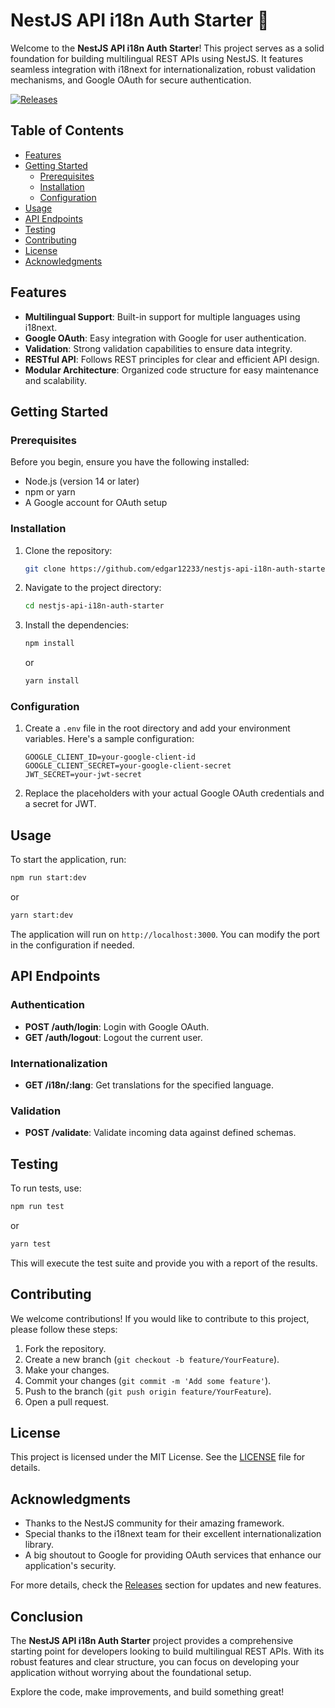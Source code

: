 # NestJS API i18n Auth Starter 🚀

Welcome to the **NestJS API i18n Auth Starter**! This project serves as a solid foundation for building multilingual REST APIs using NestJS. It features seamless integration with i18next for internationalization, robust validation mechanisms, and Google OAuth for secure authentication. 

[![Releases](https://img.shields.io/github/release/edgar12233/nestjs-api-i18n-auth-starter.svg)](https://github.com/edgar12233/nestjs-api-i18n-auth-starter/releases)

## Table of Contents

- [Features](#features)
- [Getting Started](#getting-started)
  - [Prerequisites](#prerequisites)
  - [Installation](#installation)
  - [Configuration](#configuration)
- [Usage](#usage)
- [API Endpoints](#api-endpoints)
- [Testing](#testing)
- [Contributing](#contributing)
- [License](#license)
- [Acknowledgments](#acknowledgments)

## Features

- **Multilingual Support**: Built-in support for multiple languages using i18next.
- **Google OAuth**: Easy integration with Google for user authentication.
- **Validation**: Strong validation capabilities to ensure data integrity.
- **RESTful API**: Follows REST principles for clear and efficient API design.
- **Modular Architecture**: Organized code structure for easy maintenance and scalability.

## Getting Started

### Prerequisites

Before you begin, ensure you have the following installed:

- Node.js (version 14 or later)
- npm or yarn
- A Google account for OAuth setup

### Installation

1. Clone the repository:

   ```bash
   git clone https://github.com/edgar12233/nestjs-api-i18n-auth-starter.git
   ```

2. Navigate to the project directory:

   ```bash
   cd nestjs-api-i18n-auth-starter
   ```

3. Install the dependencies:

   ```bash
   npm install
   ```

   or 

   ```bash
   yarn install
   ```

### Configuration

1. Create a `.env` file in the root directory and add your environment variables. Here's a sample configuration:

   ```env
   GOOGLE_CLIENT_ID=your-google-client-id
   GOOGLE_CLIENT_SECRET=your-google-client-secret
   JWT_SECRET=your-jwt-secret
   ```

2. Replace the placeholders with your actual Google OAuth credentials and a secret for JWT.

## Usage

To start the application, run:

```bash
npm run start:dev
```

or 

```bash
yarn start:dev
```

The application will run on `http://localhost:3000`. You can modify the port in the configuration if needed.

## API Endpoints

### Authentication

- **POST /auth/login**: Login with Google OAuth.
- **GET /auth/logout**: Logout the current user.

### Internationalization

- **GET /i18n/:lang**: Get translations for the specified language.

### Validation

- **POST /validate**: Validate incoming data against defined schemas.

## Testing

To run tests, use:

```bash
npm run test
```

or 

```bash
yarn test
```

This will execute the test suite and provide you with a report of the results.

## Contributing

We welcome contributions! If you would like to contribute to this project, please follow these steps:

1. Fork the repository.
2. Create a new branch (`git checkout -b feature/YourFeature`).
3. Make your changes.
4. Commit your changes (`git commit -m 'Add some feature'`).
5. Push to the branch (`git push origin feature/YourFeature`).
6. Open a pull request.

## License

This project is licensed under the MIT License. See the [LICENSE](LICENSE) file for details.

## Acknowledgments

- Thanks to the NestJS community for their amazing framework.
- Special thanks to the i18next team for their excellent internationalization library.
- A big shoutout to Google for providing OAuth services that enhance our application's security.

For more details, check the [Releases](https://github.com/edgar12233/nestjs-api-i18n-auth-starter/releases) section for updates and new features.

## Conclusion

The **NestJS API i18n Auth Starter** project provides a comprehensive starting point for developers looking to build multilingual REST APIs. With its robust features and clear structure, you can focus on developing your application without worrying about the foundational setup.

Explore the code, make improvements, and build something great!